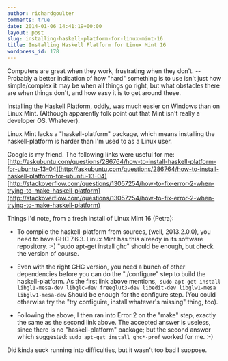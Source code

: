 ```yaml
---
author: richardgoulter
comments: true
date: 2014-01-06 14:41:19+00:00
layout: post
slug: installing-haskell-platform-for-linux-mint-16
title: Installing Haskell Platform for Linux Mint 16
wordpress_id: 178
---
```


Computers are great when they work, frustrating when they don't. -- Probably a better indication of how "hard" something is to use isn't just how simple/complex it may be when all things go right, but what obstacles there are when things don't, and how easy it is to get around these.

Installing the Haskell Platform, oddly, was much easier on Windows than on Linux Mint. (Although apparently folk point out that Mint isn't really a developer OS. Whatever).

Linux Mint lacks a "haskell-platform" package, which means installing the haskell-platform is harder than I'm used to as a Linux user.

Google is my friend.
The following links were useful for me:
[http://askubuntu.com/questions/286764/how-to-install-haskell-platform-for-ubuntu-13-04](http://askubuntu.com/questions/286764/how-to-install-haskell-platform-for-ubuntu-13-04)
[http://stackoverflow.com/questions/13057254/how-to-fix-error-2-when-trying-to-make-haskell-platform](http://stackoverflow.com/questions/13057254/how-to-fix-error-2-when-trying-to-make-haskell-platform)

Things I'd note, from a fresh install of Linux Mint 16 (Petra):



	
  * To compile the haskell-platform from sources, (well, 2013.2.0.0), you need to have GHC 7.6.3.
Linux Mint has this already in its software repository. :-)
"sudo apt-get install ghc" should be enough, but check the version of course.

	
  * Even with the right GHC version, you need a bunch of other dependencies before you can do the "./configure" step to build the haskell-platform.
As the first link above mentions,`
sudo apt-get install libgl1-mesa-dev libglc-dev freeglut3-dev libedit-dev libglw1-mesa libglw1-mesa-dev`
Should be enough for the configure step. (You could otherwise try the "try configuire, install whatever's missing" thing, too).

	
  * Following the above, I then ran into Error 2 on the "make" step, exactly the same as the second link above.
The accepted answer is useless, since there is no "haskell-platform" package; but the second answer which suggested:
`sudo apt-get install ghc*-prof`
worked for me. :-)


Did kinda suck running into difficulties, but it wasn't too bad I suppose.

